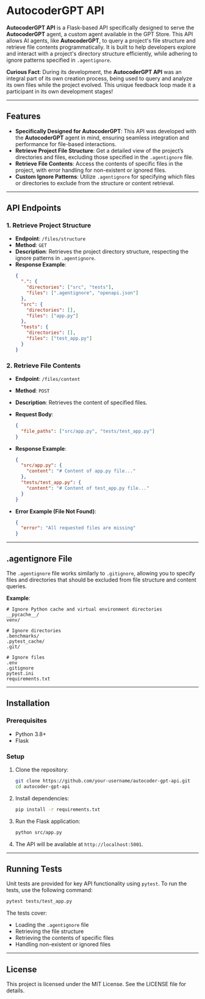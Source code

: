 # AutocoderGPT API

**AutocoderGPT API** is a Flask-based API specifically designed to serve the **AutocoderGPT** agent, a custom agent available in the GPT Store. This API allows AI agents, like **AutocoderGPT**, to query a project's file structure and retrieve file contents programmatically. It is built to help developers explore and interact with a project's directory structure efficiently, while adhering to ignore patterns specified in `.agentignore`.

**Curious Fact**: During its development, the **AutocoderGPT API** was an integral part of its own creation process, being used to query and analyze its own files while the project evolved. This unique feedback loop made it a participant in its own development stages!

---

## Features

- **Specifically Designed for AutocoderGPT**: This API was developed with the **AutocoderGPT** agent in mind, ensuring seamless integration and performance for file-based interactions.
- **Retrieve Project File Structure**: Get a detailed view of the project’s directories and files, excluding those specified in the `.agentignore` file.
- **Retrieve File Contents**: Access the contents of specific files in the project, with error handling for non-existent or ignored files.
- **Custom Ignore Patterns**: Utilize `.agentignore` for specifying which files or directories to exclude from the structure or content retrieval.

---

## API Endpoints

### 1. **Retrieve Project Structure**

- **Endpoint**: `/files/structure`
- **Method**: `GET`
- **Description**: Retrieves the project directory structure, respecting the ignore patterns in `.agentignore`.
- **Response Example**:
  ```json
  {
    ".": {
      "directories": ["src", "tests"],
      "files": [".agentignore", "openapi.json"]
    },
    "src": {
      "directories": [],
      "files": ["app.py"]
    },
    "tests": {
      "directories": [],
      "files": ["test_app.py"]
    }
  }
  ```

### 2. **Retrieve File Contents**

- **Endpoint**: `/files/content`
- **Method**: `POST`
- **Description**: Retrieves the content of specified files.
- **Request Body**:
  ```json
  {
    "file_paths": ["src/app.py", "tests/test_app.py"]
  }
  ```
- **Response Example**:

  ```json
  {
    "src/app.py": {
      "content": "# Content of app.py file..."
    },
    "tests/test_app.py": {
      "content": "# Content of test_app.py file..."
    }
  }
  ```

- **Error Example (File Not Found)**:
  ```json
  {
    "error": "All requested files are missing"
  }
  ```

---

## .agentignore File

The `.agentignore` file works similarly to `.gitignore`, allowing you to specify files and directories that should be excluded from file structure and content queries.

**Example**:

```plaintext
# Ignore Python cache and virtual environment directories
__pycache__/
venv/

# Ignore directories
.benchmarks/
.pytest_cache/
.git/

# Ignore files
.env
.gitignore
pytest.ini
requirements.txt
```

---

## Installation

### Prerequisites

- Python 3.8+
- Flask

### Setup

1. Clone the repository:

   ```bash
   git clone https://github.com/your-username/autocoder-gpt-api.git
   cd autocoder-gpt-api
   ```

2. Install dependencies:

   ```bash
   pip install -r requirements.txt
   ```

3. Run the Flask application:

   ```bash
   python src/app.py
   ```

4. The API will be available at `http://localhost:5001`.

---

## Running Tests

Unit tests are provided for key API functionality using `pytest`. To run the tests, use the following command:

```bash
pytest tests/test_app.py
```

The tests cover:

- Loading the `.agentignore` file
- Retrieving the file structure
- Retrieving the contents of specific files
- Handling non-existent or ignored files

---

## License

This project is licensed under the MIT License. See the LICENSE file for details.
